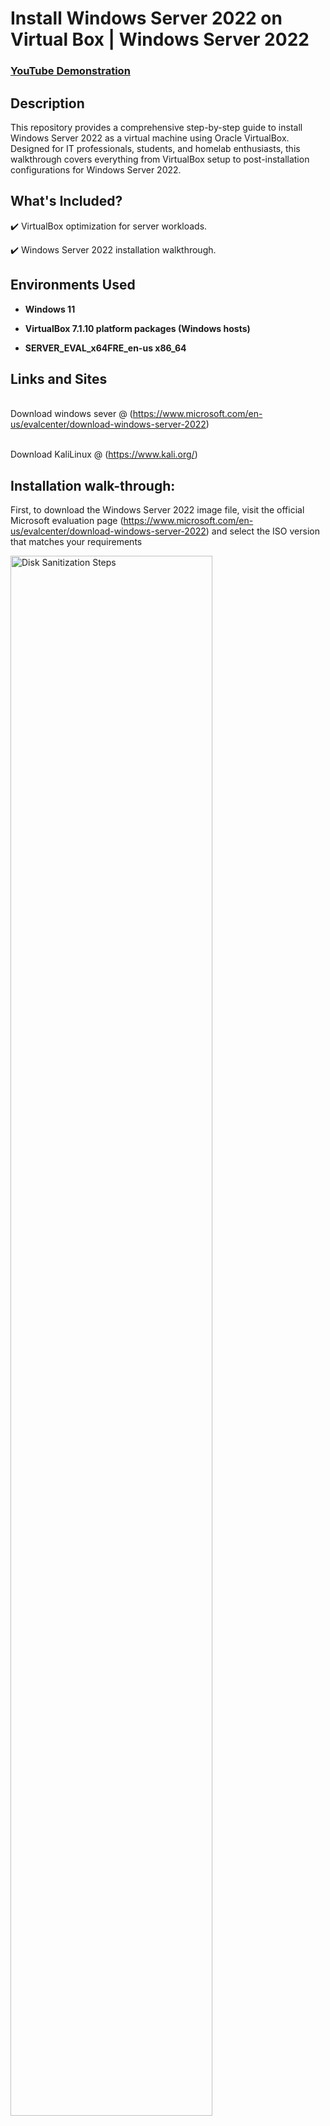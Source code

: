 
<h1>Install Windows Server 2022 on Virtual Box | Windows Server 2022 </h1>

 ### [YouTube Demonstration](https://youtu.be/Z-F_v1k)

<h2>Description</h2>
This repository provides a comprehensive step-by-step guide to install Windows Server 2022 as a virtual machine using Oracle VirtualBox. Designed for IT professionals, students, and homelab enthusiasts, this walkthrough covers everything from VirtualBox setup to post-installation configurations for Windows Server 2022.

<h2>What's Included?</h2>

✔️ VirtualBox optimization for server workloads.

✔️ Windows Server 2022 installation walkthrough. <br />

<h2>Environments Used </h2>

- <b>Windows 11</b> 
 
- <b>VirtualBox 7.1.10 platform packages (Windows hosts)</b>

- <b>SERVER_EVAL_x64FRE_en-us x86_64</b>

<h2>Links and Sites</h2>

<br />Download windows sever @ (https://www.microsoft.com/en-us/evalcenter/download-windows-server-2022) <br/>

<br />Download KaliLinux @ (https://www.kali.org/) <br/>

<h2>Installation walk-through:</h2>

First, to download the Windows Server 2022 image file, visit the official Microsoft evaluation page (https://www.microsoft.com/en-us/evalcenter/download-windows-server-2022) and select the ISO version that matches your requirements 

<img src="https://imgur.com/lw6tTET.png" height="80%" width="80%" alt="Disk Sanitization Steps"/>
<br />

<br />Lunch VirtualBox. Go to a new virtual machine and create a new windows server.<br/>

Give it a name: Let’s say Windows Server 2022 

<img src="https://imgur.com/IPLJV4w.png" height="80%" width="80%" alt="Disk Sanitization Steps"/>
<br />

<br /> Give it the amount of RAM that you want. (4000MB OR More) <br/>
 Number of CPUs. Let’s say 2-3CPUs.

<img src="https://imgur.com/jTIdlgD.png" height="80%" width="80%" alt="Disk Sanitization Steps"/> 
<br />click finish.

- <b>Now we need to go to settings.</b>

- <b>Go to storage</b>

- <b>Click on this empty and choose this small disk you can</b>

- <b>Choose disk file.</b>

- <b>Select the ISO file windows server 2022 and click on open</b>

<img src="https://imgur.com/pp9ej0E.png" height="80%" width="80%" alt="Disk Sanitization Steps"/><br />  

So, I’ve got the Windows Server machine running off the image that I downloaded.


<br /> Now, start your ISO image to start the configuration.

- <b>My language is English.</b>

- <b>Specify your Time format.</b>

- <b>Select that keyboard and Click next</b>

<img src="https://imgur.com/SzYwTSI.png" height="80%" width="80%" alt="Disk Sanitization Steps"/>
<br /> 

- <b>Click inatall Now.</b>

<img src="https://imgur.com/J9guLmI.png" height="80%" width="80%" alt="Disk Sanitization Steps"/>
<br /> 

 <b>Select the Operating system.</b> <br/>

Important Note: You’ll see four installation options:

- <b>Standard Evaluation</b>

- <b>Standard Evaluation (Desktop Experience)</b>

- <b>Datacenter Evaluation</b>

- <b>Datacenter Evaluation (Desktop Experience)</b>

The Desktop Experience variants include a graphical interface (GUI), while the non-GUI versions run in command-line mode only. For this lab, select "Windows Server 2022 Datacenter Evaluation (Desktop Experience)" (the last option), then click Next and accept the terms by checking the box.

<img src="https://imgur.com/BOtIigQ.png" height="80%" width="80%" alt="Disk Sanitization Steps"/>
<br /> 







- <b>Configure our hostname. I’ll go with the defaults. kali</b>

- <b>Not going to specify a domain.</b>

- <b>We need to specify a username, I’m just going to go with Kali</b>

- <b>The password: Kali</b>


NOTE: The user and password were just for the project; you should not use the defaults.

- <b>click continue.</b>
- <b> I used the entire disk and then clicked continue.</b>

<img src="https://imgur.com/V5LHpcj.png" height="80%" width="80%" alt="Disk Sanitization Steps"/>
<br /> 

- <b> So, I’m going to finish the partitioning and write changes to disk and 
 Click continue.</b>

 <img src="https://imgur.com/5Eg7KIX.png" height="80%" width="80%" alt="Disk Sanitization Steps"/>
<br /> 

- <b>I’m ok with these changes being made. So, say yes and continue.</b>

So the software is now being unpacked and installed.
(Wait, it’s going to take a while to install.)

<img src="https://imgur.com/1QMJ4SO.png" height="80%" width="80%" alt="Disk Sanitization Steps"/>
<br /> 
- <b>Install the GRUB boot loader. Click yes and continue.</b>

<img src="https://imgur.com/OPzHz9q.png" height="80%" width="80%" alt="Disk Sanitization Steps"/>
<br /> 
 
- <b>I’m going to specify the hard drive and continue.</b>
 The installation is now being finished.
 
 <img src="https://imgur.com/xjPb6OA.png" height="80%" width="80%" alt="Disk Sanitization Steps"/>
<br /> 

- <b>Then Reboot</b>
<img src="https://imgur.com/nJIP48D.png" height="80%" width="80%" alt="Disk Sanitization Steps"/>
<br />

Now you can use your Kali Linux on your VirtualBox on Windows 11
<img src="https://imgur.com/jKCb6KB.png" height="80%" width="80%" alt="Disk Sanitization Steps"/>
<br />


- <b>TEST</b>
<img src="https://imgur.com/qbifMlK.png" height="80%" width="80%" alt="Disk Sanitization Steps"/>
<br /> 
<!--
 ```diff
- text in red
+ text in green
! text in orange
# text in gray
@@ text in purple (and bold)@@
```
--!>

